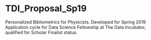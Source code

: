 # TDI_Proposal_Sp19
Personalized Bibliometrics for Physicists.
Developed for Spring 2019 Application cycle for Data Science Fellowship at The Data Incubator,
qualified for Scholar Finalist status.
